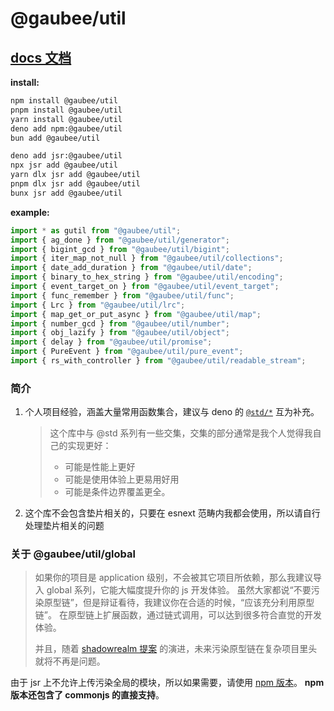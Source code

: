 # @gaubee/util

## [docs 文档](https://jsr.io/@gaubee/util/doc)

**install:**

```bash
npm install @gaubee/util
pnpm install @gaubee/util
yarn install @gaubee/util
deno add npm:@gaubee/util
bun add @gaubee/util

deno add jsr:@gaubee/util
npx jsr add @gaubee/util
yarn dlx jsr add @gaubee/util
pnpm dlx jsr add @gaubee/util
bunx jsr add @gaubee/util
```

**example:**

```ts
import * as gutil from "@gaubee/util";
import { ag_done } from "@gaubee/util/generator";
import { bigint_gcd } from "@gaubee/util/bigint";
import { iter_map_not_null } from "@gaubee/util/collections";
import { date_add_duration } from "@gaubee/util/date";
import { binary_to_hex_string } from "@gaubee/util/encoding";
import { event_target_on } from "@gaubee/util/event_target";
import { func_remember } from "@gaubee/util/func";
import { Lrc } from "@gaubee/util/lrc";
import { map_get_or_put_async } from "@gaubee/util/map";
import { number_gcd } from "@gaubee/util/number";
import { obj_lazify } from "@gaubee/util/object";
import { delay } from "@gaubee/util/promise";
import { PureEvent } from "@gaubee/util/pure_event";
import { rs_with_controller } from "@gaubee/util/readable_stream";
```

### 简介

1. 个人项目经验，涵盖大量常用函数集合，建议与 deno 的 [`@std/*`](https://jsr.io/@std) 互为补充。
   > 这个库中与 @std 系列有一些交集，交集的部分通常是我个人觉得我自己的实现更好：
   >
   > - 可能是性能上更好
   > - 可能是使用体验上更易用好用
   > - 可能是条件边界覆盖更全。
1. 这个库不会包含垫片相关的，只要在 esnext 范畴内我都会使用，所以请自行处理垫片相关的问题

### 关于 @gaubee/util/global

> 如果你的项目是 application 级别，不会被其它项目所依赖，那么我建议导入 global 系列，它能大幅度提升你的 js 开发体验。
> 虽然大家都说“不要污染原型链”，但是辩证看待，我建议你在合适的时候，“应该充分利用原型链”。
> 在原型链上扩展函数，通过链式调用，可以达到很多符合直觉的开发体验。
>
> 并且，随着 [shadowrealm 提案](https://github.com/tc39/proposal-shadowrealm)
> 的演进，未来污染原型链在复杂项目里头就将不再是问题。

由于 jsr 上不允许上传污染全局的模块，所以如果需要，请使用 [npm 版本](https://www.npmjs.com/package/@gaubee/util)。 **npm
版本还包含了 commonjs 的直接支持**。
